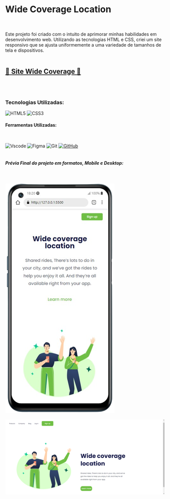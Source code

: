 <h1>Wide Coverage Location</h1>
<br>
<br>
Este projeto foi criado com o intuito de aprimorar minhas habilidades em desenvolvimento web. Utilizando as tecnologias HTML e CSS, criei um site responsivo que se ajusta uniformemente a uma variedade de tamanhos de tela e dispositivos.
<br>
<br>
<h2><a href="https://hudson-nasciment0.github.io/Wide-Coverage/">🔗 Site Wide Coverage 🔗</a></a></h2>
<br>
<br>
<h3>Tecnologias Utilizadas:</h3>

![HTML5](https://img.shields.io/badge/HTML5-E34F26?style=for-the-badge&logo=html5&logoColor=white)
![CSS3](https://img.shields.io/badge/CSS3-1572B6?style=for-the-badge&logo=css3&logoColor=white)

<h4>Ferramentas Utilizadas:</h4>
<br>

![Vscode](https://img.shields.io/badge/Vscode-007ACC?style=for-the-badge&logo=visual-studio-code&logoColor=white)
![Figma](https://img.shields.io/badge/Figma-696969?style=for-the-badge&logo=figma&logoColor=figma)
![Git](https://img.shields.io/badge/GIT-E44C30?style=for-the-badge&logo=git&logoColor=white)
[![GitHub](https://img.shields.io/badge/GitHub-100000?style=for-the-badge&logo=github&logoColor=white)](https://github.com/SEUUSERNAME)
<br>
<br>
<h5>Prévia Final do projeto em formatos, Mobile e Desktop:</h5>
<br>
<br>
<img src="https://github.com/Hudson-Nasciment0/Wide-Coverage/blob/main/img/Mobile.png?raw=true">
<br>
<br>
<img src="https://github.com/Hudson-Nasciment0/Wide-Coverage/blob/main/img/Desktop.png?raw=true">


